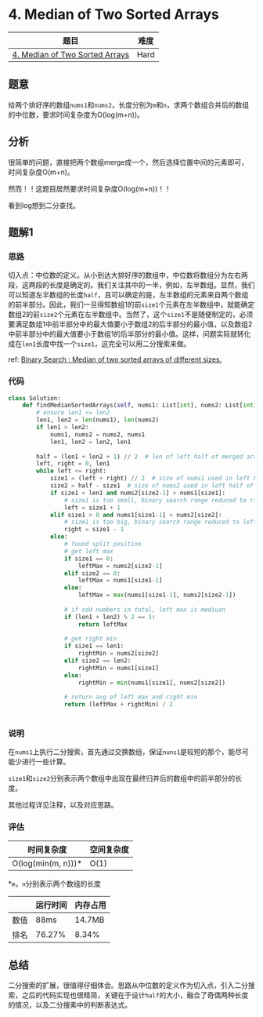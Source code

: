 # 4. Median of Two Sorted Arrays

| 题目 | 难度 |
| ---- | ---- |
| [4. Median of Two Sorted Arrays](https://leetcode.com/problems/median-of-two-sorted-arrays/) | Hard |

## 题意

给两个排好序的数组`nums1`和`nums2`，长度分别为`m`和`n`，求两个数组合并后的数组的中位数，要求时间复杂度为O(log(m+n))。

## 分析

很简单的问题，直接把两个数组merge成一个，然后选择位置中间的元素即可，时间复杂度O(m+n)。

然而！！这题目居然要求时间复杂度O(log(m+n))！！

看到log想到二分查找。

## 题解1

### 思路

切入点：中位数的定义。从小到达大排好序的数组中，中位数将数组分为左右两段，这两段的长度是确定的。我们关注其中的一半，例如，左半数组。显然，我们可以知道左半数组的长度`half`，且可以确定的是，左半数组的元素来自两个数组的前半部分。因此，我们一旦得知数组1的前`size1`个元素在左半数组中，就能确定数组2的前`size2`个元素在左半数组中。当然了，这个`size1`不是随便制定的，必须要满足数组1中前半部分中的最大值要小于数组2的后半部分的最小值，以及数组2中前半部分中的最大值要小于数组1的后半部分的最小值。这样，问题实际就转化成在`len1`长度中找一个`size1`，这完全可以用二分搜索来做。

ref: [Binary Search : Median of two sorted arrays of different sizes.](https://www.youtube.com/watch?v=LPFhl65R7ww&t=1013s)

### 代码

```python
class Solution:
    def findMedianSortedArrays(self, nums1: List[int], nums2: List[int]) -> float:
        # ensure len1 <= len2
        len1, len2 = len(nums1), len(nums2)
        if len1 > len2:
            nums1, nums2 = nums2, nums1
            len1, len2 = len2, len1
        
        half = (len1 + len2 + 1) // 2  # len of left half of merged array, ensure left len >= right len
        left, right = 0, len1
        while left <= right:
            size1 = (left + right) // 2  # size of nums1 used in left half of merged array
            size2 = half - size1  # size of nums2 used in left half of merged array
            if size1 < len1 and nums2[size2-1] > nums1[size1]:
                # size1 is too small, binary search range reduced to right part
                left = size1 + 1
            elif size1 > 0 and nums1[size1-1] > nums2[size2]:
                # size1 is too big, binary search range reduced to left part
                right = size1 - 1
            else:
                # found split position
                # get left max
                if size1 == 0:
                    leftMax = nums2[size2-1]
                elif size2 == 0:
                    leftMax = nums1[size1-1]
                else:
                    leftMax = max(nums1[size1-1], nums2[size2-1])
                
                # if odd numbers in total, left max is mediuan
                if (len1 + len2) % 2 == 1:
                    return leftMax
                
                # get right min
                if size1 == len1:
                    rightMin = nums2[size2]
                elif size2 == len2:
                    rightMin = nums1[size1]
                else:
                    rightMin = min(nums1[size1], nums2[size2])
                
                # return avg of left max and right min
                return (leftMax + rightMin) / 2
                    
```

### 说明

在`nums1`上执行二分搜索，首先通过交换数组，保证`nuns1`是较短的那个，能尽可能少进行一些计算。

`size1`和`size2`分别表示两个数组中出现在最终归并后的数组中的前半部分的长度。

其他过程详见注释，以及对应思路。

### 评估

| 时间复杂度 | 空间复杂度 |
| ---- | ---- |
| O(log(min(m, n)))* | O(1) |
*`m`，`n`分别表示两个数组的长度

| | 运行时间 | 内存占用 |
| ---- | ---- | ---- |
| 数值 | 88ms | 14.7MB |
| 排名 | 76.27% | 8.34% |

## 总结

二分搜索的扩展，很值得仔细体会。思路从中位数的定义作为切入点，引入二分搜索，之后的代码实现也很精简，关键在于设计`half`的大小，融合了奇偶两种长度的情况，以及二分搜素中的判断表达式。
